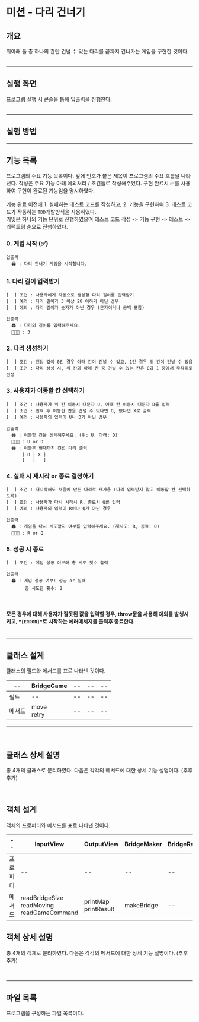 # 미션 - 다리 건너기

## 개요
위아래 둘 중 하나의 칸만 건널 수 있는 다리를 끝까지 건너가는 게임을 구현한 것이다.
<br/><br/>

---

## 실행 화면
프로그램 실행 시 콘솔을 통해 입출력을 진행한다. <br/><br/>
<!-- <img src='./lotto.jpg' style='width: 300px'/><br/><br/> -->

---

## 실행 방법


---

## 기능 목록
프로그램의 주요 기능 목록이다. 앞에 번호가 붙은 제목이 프로그램의 주요 흐름을 나타낸다. 작성은 주요 기능 아래 예외처리 / 조건들로 작성해주었다. 구현 완료시 ✅를 사용하여 구현이 완료된 기능임을 명시하였다. 
<br/><br/>
기능 완료 이전에 1. 실패하는 테스트 코드를 작성하고, 2. 기능을 구현하여 3. 테스트 코드가 작동하는 <code>TDD</code>개발방식을 사용하였다. <br/> 커밋은 하나의 기능 단위로 진행하였으며 테스트 코드 작성 -> 기능 구현 -> 테스트 -> 리팩토링 순으로 진행하였다.
<br/>

### 0. 게임 시작 (✅)
    입출력
      🖨️ : 다리 건너기 게임을 시작합니다.
### 1. 다리 길이 입력받기
    [  ] 조건 : 사용자에게 자동으로 생성할 다리 길이를 입력받기
    [  ] 예외 : 다리 길이가 3 이상 20 이하가 아닌 경우
    [  ] 예외 : 다리 길이가 숫자가 아닌 경우 (문자이거나 공백 포함)
    
    입출력
      🖨️ : 다리의 길이를 입력해주세요.
      🧑🏻‍💻 : 3
 
### 2. 다리 생성하기
    [  ] 조건 : 랜덤 값이 0인 경우 아래 칸이 건널 수 있고, 1인 경우 위 칸이 건널 수 있음
    [  ] 조건 : 다리 생성 시, 위 칸과 아래 칸 중 건널 수 있는 칸은 0과 1 중에서 무작위로 선정

### 3. 사용자가 이동할 칸 선택하기
    [  ] 조건 : 사용자가 위 칸 이동시 대문자 U, 아래 칸 이동시 대문자 D를 입력
    [  ] 조건 : 입력 후 이동한 칸을 건널 수 있다면 O, 없다면 X로 출력
    [  ] 예외 : 사용자의 입력이 U나 D가 아닌 경우

    입출력
      🖨️ : 이동할 칸을 선택해주세요. (위: U, 아래: D)
      🧑🏻‍💻 : U or D
      🖨️ : 이동후 현재까지 건넌 다리 출력
          [ O | X ] 
          [   |   ]

### 4. 실패 시 재시작 or 종료 결정하기
    [  ] 조건 : 재시작해도 처음에 만든 다리로 재사용 (다리 입력받지 않고 이동할 칸 선택하도록)
    [  ] 조건 : 사용자가 다시 시작시 R, 종료시 Q를 입력
    [  ] 예외 : 사용자의 입력이 R이나 Q가 아닌 경우

    입출력
      🖨️ : 게임을 다시 시도할지 여부를 입력해주세요. (재시도: R, 종료: Q)
      🧑🏻‍💻 : R or Q

### 5. 성공 시 종료
    [  ] 조건 : 게임 성공 여부와 총 시도 횟수 출력

    입출력
      🖨️ : 게임 성공 여부: 성공 or 실패
           총 시도한 횟수: 2

<br/>

####  모든 경우에 대해 사용자가 잘못된 값을 입력할 경우, throw문을 사용해 예외를 발생시키고, <code>"[ERROR]"</code>로 시작하는 에러메세지를 출력후 종료한다. <br/><br/>

---

## 클래스 설계
클래스의 필드와 메서드를 표로 나타낸 것이다.

|--|BridgeGame|--|--|--|
|--|--|--|--|--|
|필드|--|--|--|--|
|메서드|move<br/>retry|--|--|--|

---
<br/>

## 클래스 상세 설명

총 4개의 클래스로 분리하였다. 다음은 각각의 메서드에 대한 상세 기능 설명이다. 
(추후 추가)

<br/>

## 객체 설계
객체의 프로퍼티와 메서드를 표로 나타낸 것이다.

|--|InputView|OutputView|BridgeMaker|BridgeRandomNumberGenerator|
|--|--|--|--|--|
|프로퍼티|--|--|--|--|
|메서드|readBridgeSize<br/>readMoving<br/>readGameCommand|printMap<br/>printResult|makeBridge|--|

## 객체 상세 설명

총 4개의 객체로 분리하였다. 다음은 각각의 메서드에 대한 상세 기능 설명이다. 
(추후 추가)

<br/>

---
## 파일 목록
프로그램을 구성하는 파일 목록이다. 

